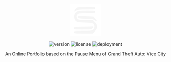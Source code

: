 <!-- Copyright 2025 Swastik Kulshreshtha <@Swastik2442>

Licensed under the Apache License, Version 2.0 (the "License");
you may not use this file except in compliance with the License.
You may obtain a copy of the License at

    http://www.apache.org/licenses/LICENSE-2.0

Unless required by applicable law or agreed to in writing, software
distributed under the License is distributed on an "AS IS" BASIS,
WITHOUT WARRANTIES OR CONDITIONS OF ANY KIND, either express or implied.
See the License for the specific language governing permissions and
limitations under the License. -->

<div align="center">
  <a href="https://swastik2442.github.io"><img src="./public/images/profile.svg" width="100" alt="Swastik Kulshreshtha" /></a>
  <br>

  ![version](https://img.shields.io/github/package-json/v/Swastik2442/swastik2442.github.io/master)
  ![license](https://img.shields.io/github/license/Swastik2442/swastik2442.github.io)
  ![deployment](https://github.com/Swastik2442/swastik2442.github.io/actions/workflows/pages/pages-build-deployment/badge.svg)

An Online Portfolio based on the Pause Menu of Grand Theft Auto: Vice City
</div>
